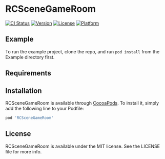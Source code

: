 # RCSceneGameRoom

[![CI Status](https://img.shields.io/travis/johankoi/RCSceneGameRoom.svg?style=flat)](https://travis-ci.org/johankoi/RCSceneGameRoom)
[![Version](https://img.shields.io/cocoapods/v/RCSceneGameRoom.svg?style=flat)](https://cocoapods.org/pods/RCSceneGameRoom)
[![License](https://img.shields.io/cocoapods/l/RCSceneGameRoom.svg?style=flat)](https://cocoapods.org/pods/RCSceneGameRoom)
[![Platform](https://img.shields.io/cocoapods/p/RCSceneGameRoom.svg?style=flat)](https://cocoapods.org/pods/RCSceneGameRoom)

## Example

To run the example project, clone the repo, and run `pod install` from the Example directory first.

## Requirements

## Installation

RCSceneGameRoom is available through [CocoaPods](https://cocoapods.org). To install
it, simply add the following line to your Podfile:

```ruby
pod 'RCSceneGameRoom'
```

## License

RCSceneGameRoom is available under the MIT license. See the LICENSE file for more info.
